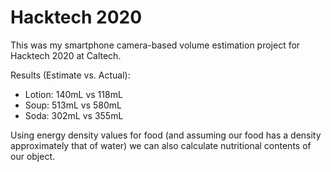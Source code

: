 # Hacktech 2020
This was my smartphone camera-based volume estimation project for Hacktech 2020 at Caltech.

Results (Estimate vs. Actual):
- Lotion: 140mL vs 118mL
- Soup: 513mL vs 580mL
- Soda: 302mL vs 355mL

Using energy density values for food (and assuming our food has a density approximately that of water) we can also calculate nutritional contents of our object.

